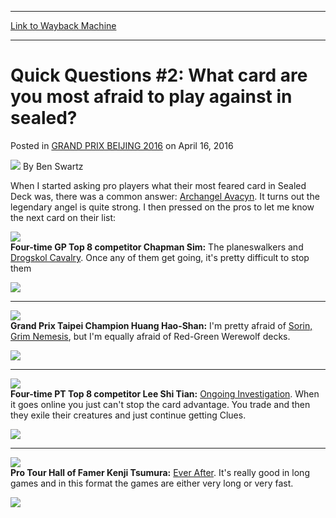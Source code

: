 
---
[Link to Wayback Machine](https://web.archive.org/web/20160420065245/http://magic.wizards.com/en/events/coverage/gpbei16/quick-questions-2-what-card-are-you-most-afraid-play-against-sealed-2016-04-16)

[_metadata_:author]:- "Ben Swartz"
[_metadata_:description]:- "When I started asking pro players what their most feared card in Sealed Deck was, there was a common answer: Archangel Avacyn. It turns out the legendary angel is quite strong. I then pressed on the pros to let me know the next card on their list:"
[_metadata_:generator]:- "Drupal 7 (http://drupal.org)"
[_metadata_:node]:- "1017301"
[_metadata_:publish_date]:- "2016-04-16"
[_metadata_:source]:- "div-main-content"
[_metadata_:title]:- "Quick Questions #2: What card are you most afraid to play against in sealed?"
[_metadata_:wayback_capture_timestamp]:- "2016-04-20 06:52:45"
[_metadata_:wayback_raw_url]:- "https://web.archive.org/web/20160420065245id_/http://magic.wizards.com/en/events/coverage/gpbei16/quick-questions-2-what-card-are-you-most-afraid-play-against-sealed-2016-04-16"
[_metadata_:wayback_url]:- "http://magic.wizards.com/en/events/coverage/gpbei16/quick-questions-2-what-card-are-you-most-afraid-play-against-sealed-2016-04-16"
---


Quick Questions #2: What card are you most afraid to play against in sealed?
============================================================================



 Posted in [GRAND PRIX BEIJING 2016](/en/events/coverage/gpbei16)
 on April 16, 2016 






![](https://media.magic.wizards.com/styles/auth_small/public/images/person/benswa-author.jpg)
By Ben Swartz











When I started asking pro players what their most feared card in Sealed Deck was, there was a common answer: [Archangel Avacyn](http://gatherer.wizards.com/Pages/Card/Details.aspx?name=Archangel+Avacyn). It turns out the legendary angel is quite strong. I then pressed on the pros to let me know the next card on their list:


![](https://media.wizards.com/2016/events/gpbei16/gpBeijing16_QQChapmanSim2.jpg)  
**Four-time GP Top 8 competitor Chapman Sim:** The planeswalkers and [Drogskol Cavalry](http://gatherer.wizards.com/Pages/Card/Details.aspx?name=Drogskol+Cavalry). Once any of them get going, it's pretty difficult to stop them


[![](http://gatherer.wizards.com/Handlers/Image.ashx?type=card&name=Drogskol+Cavalry)](http://gatherer.wizards.com/Pages/Card/Details.aspx?name=Drogskol+Cavalry)


---

![](https://media.wizards.com/2016/events/gpbei16/gpBeijing16_QQHuanHaoShan2.jpg)  
**Grand Prix Taipei Champion Huang Hao-Shan:** I'm pretty afraid of [Sorin, Grim Nemesis](http://gatherer.wizards.com/Pages/Card/Details.aspx?name=Sorin%2C+Grim+Nemesis), but I'm equally afraid of Red-Green Werewolf decks.


[![](http://gatherer.wizards.com/Handlers/Image.ashx?type=card&name=Sorin%2C+Grim+Nemesis)](http://gatherer.wizards.com/Pages/Card/Details.aspx?name=Sorin%2C+Grim+Nemesis)


---

![](https://media.wizards.com/2016/events/gpbei16/gpBeijing16_QQLeeShiTian.jpg)  
**Four-time PT Top 8 competitor Lee Shi Tian:** [Ongoing Investigation](http://gatherer.wizards.com/Pages/Card/Details.aspx?name=Ongoing+Investigation). When it goes online you just can't stop the card advantage. You trade and then they exile their creatures and just continue getting Clues.


[![](http://gatherer.wizards.com/Handlers/Image.ashx?type=card&name=Ongoing+Investigation)](http://gatherer.wizards.com/Pages/Card/Details.aspx?name=Ongoing+Investigation)


---

![](https://media.wizards.com/2016/events/gpbei16/gpBeijing16_QQTsumura.jpg)  
**Pro Tour Hall of Famer Kenji Tsumura:** [Ever After](http://gatherer.wizards.com/Pages/Card/Details.aspx?name=Ever+After). It's really good in long games and in this format the games are either very long or very fast.


[![](http://gatherer.wizards.com/Handlers/Image.ashx?type=card&name=Ever+After)](http://gatherer.wizards.com/Pages/Card/Details.aspx?name=Ever+After)





